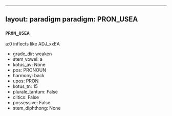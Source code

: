 
---
layout: paradigm
paradigm: PRON_USEA
---
### ` PRON_USEA `

a:0 inflects like ADJ_xxEA
* grade_dir: weaken
* stem_vowel: a
* kotus_av: None
* pos: PRONOUN
* harmony: back
* upos: PRON
* kotus_tn: 15
* plurale_tantum: False
* clitics: False
* possessive: False
* stem_diphthong: None
